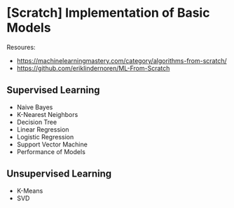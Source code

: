 # [Scratch] Implementation of Basic Models

Resoures:
- https://machinelearningmastery.com/category/algorithms-from-scratch/
- https://github.com/eriklindernoren/ML-From-Scratch


## Supervised Learning
- Naive Bayes
- K-Nearest Neighbors
- Decision Tree
- Linear Regression
- Logistic Regression
- Support Vector Machine
- Performance of Models

## Unsupervised Learning
- K-Means
- SVD
